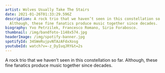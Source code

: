 ```yaml
---
artist: Wolves Usually Take The Stairs
date: 2021-01-26T01:33:29.596Z
description: A rock trio that we haven’t seen in this constellation so far.
  Although, these fine fanatics produce music together since decades.
biography: Yvo Petrzilek, Francesco Romano, Sirio Forabosco.
thumbnail: /img/bandfoto-1148x574.jpg
headerImage: /img/spotify-banner.jpg
spotifyId: 34SWeRujpvNTAzAFdxXosg
youtubeId: watch?v=-z_DyIuqJRY&t=2s
---
```

A rock trio that we haven’t seen in this constellation so far. Although, these fine fanatics produce music together since decades.